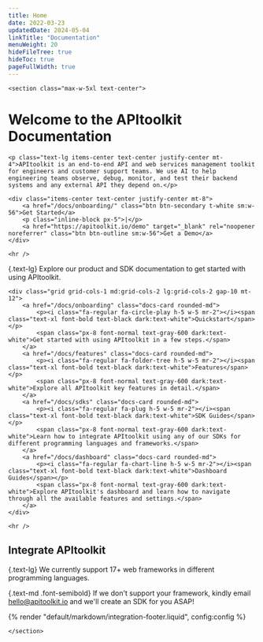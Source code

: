 ```yaml
---
title: Home
date: 2022-03-23
updatedDate: 2024-05-04
linkTitle: "Documentation"
menuWeight: 20
hideFileTree: true
hideToc: true
pageFullWidth: true
---
```


```=html
<section class="max-w-5xl text-center">
```

# Welcome to the APItoolkit Documentation

```=html
<p class="text-lg items-center text-center justify-center mt-4">APItoolkit is an end-to-end API and web services management toolkit for engineers and customer support teams. We use AI to help engineering teams observe, debug, monitor, and test their backend systems and any external API they depend on.</p>

<div class="items-center text-center justify-center mt-8">
    <a href="/docs/onboarding/" class="btn btn-secondary t-white sm:w-56">Get Started</a>
    <p class="inline-block px-5">|</p>
    <a href="https://apitoolkit.io/demo" target="_blank" rel="noopener noreferrer" class="btn btn-outline sm:w-56">Get a Demo</a>
</div>
```

```=html
<hr />
```

{.text-lg}
Explore our product and SDK documentation to get started with using APItoolkit.

```=html
<div class="grid grid-cols-1 md:grid-cols-2 lg:grid-cols-2 gap-10 mt-12">
    <a href="/docs/onboarding" class="docs-card rounded-md">
        <p><i class="fa-regular fa-circle-play h-5 w-5 mr-2"></i><span class="text-xl font-bold text-black dark:text-white">Quickstart</span></p>
        <span class="px-8 font-normal text-gray-600 dark:text-white">Get started with using APItoolkit in a few steps.</span>
    </a>
    <a href="/docs/features" class="docs-card rounded-md">
        <p><i class="fa-regular fa-folder-tree h-5 w-5 mr-2"></i><span class="text-xl font-bold text-black dark:text-white">Features</span></p>
        <span class="px-8 font-normal text-gray-600 dark:text-white">Explore all APItoolkit key features in detail.</span>
    </a>
    <a href="/docs/sdks" class="docs-card rounded-md">
        <p><i class="fa-regular fa-plug h-5 w-5 mr-2"></i><span class="text-xl font-bold text-black dark:text-white">SDK Guides</span></p>
        <span class="px-8 font-normal text-gray-600 dark:text-white">Learn how to integrate APItoolkit using any of our SDKs for different programming languages and frameworks.</span>
    </a>
    <a href="/docs/dashboard" class="docs-card rounded-md">
        <p><i class="fa-regular fa-chart-line h-5 w-5 mr-2"></i><span class="text-xl font-bold text-black dark:text-white">Dashboard Guides</span></p>
        <span class="px-8 font-normal text-gray-600 dark:text-white">Explore APItoolkit's dashboard and learn how to navigate through all the available features and settings.</span>
    </a>
</div>
```

```=html
<hr />
```

## Integrate APItoolkit

{.text-lg}
We currently support 17+ web frameworks in different programming languages.

{.text-md .font-semibold}
If we don't support your framework, kindly email [hello@apitoolkit.io](mailto:hello@apitoolkit.io) and we'll create an SDK for you ASAP!


{% render "default/markdown/integration-footer.liquid", config:config %}

```=html
</section>
```
